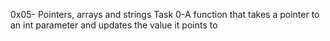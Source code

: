 0x05- Pointers, arrays and strings
Task 0-A function that takes a pointer to an int parameter and updates the value it points to
